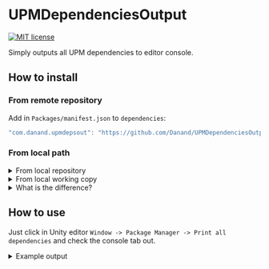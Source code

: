 # UPMDependenciesOutput
[![MIT license](https://img.shields.io/badge/License-MIT-blue.svg)](https://github.com/danand/UPMDependenciesOutput/blob/master/LICENSE.md)

Simply outputs all UPM dependencies to editor console.

## How to install

### From remote repository
Add in `Packages/manifest.json` to `dependencies`:
```javascript
"com.danand.upmdepsout": "https://github.com/Danand/UPMDependenciesOutput.git#0.1.0-package-unity",
```

### From local path
<details>
	<summary>From local repository</summary>
	
	"com.danand.upmdepsout": "file:///D/repos/UPMDependenciesOutput/.git#0.1.0-package-unity",
</details>

<details>
	<summary>From local working copy</summary>
	
	"com.danand.upmdepsout": "file:D:/repos/UPMDependenciesOutput/Assets",
</details>

<details>
	<summary>What is the difference?</summary>
	<p>
		Local repository is resolved just like normal Git repository with optionally specified revision.<br />
		Local working copy is being copied "as is" into dependent project, without running any Git process.
	</p>
</details>

## How to use
Just click in Unity editor `Window -> Package Manager -> Print all dependencies` and check the console tab out.

<details>
	<summary>Example output</summary>
    
```
com.unity.collab-proxy@1.2.16
com.unity.ide.rider@1.1.4
---- com.unity.test-framework@1.1.1
com.unity.ide.vscode@1.2.0
com.unity.test-framework@1.1.13
---- com.unity.ext.nunit@1.0.0
---- com.unity.modules.imgui@1.0.0
---- com.unity.modules.jsonserialize@1.0.0
com.unity.textmeshpro@2.0.1
---- com.unity.ugui@1.0.0
com.unity.timeline@1.2.14
com.unity.ugui@1.0.0
---- com.unity.modules.ui@1.0.0
com.unity.modules.ai@1.0.0
com.unity.modules.androidjni@1.0.0
com.unity.modules.animation@1.0.0
com.unity.modules.assetbundle@1.0.0
com.unity.modules.audio@1.0.0
com.unity.modules.cloth@1.0.0
---- com.unity.modules.physics@1.0.0
com.unity.modules.director@1.0.0
---- com.unity.modules.audio@1.0.0
---- com.unity.modules.animation@1.0.0
com.unity.modules.imageconversion@1.0.0
com.unity.modules.imgui@1.0.0
com.unity.modules.jsonserialize@1.0.0
com.unity.modules.particlesystem@1.0.0
com.unity.modules.physics@1.0.0
com.unity.modules.physics2d@1.0.0
com.unity.modules.screencapture@1.0.0
---- com.unity.modules.imageconversion@1.0.0
com.unity.modules.terrain@1.0.0
com.unity.modules.terrainphysics@1.0.0
---- com.unity.modules.physics@1.0.0
---- com.unity.modules.terrain@1.0.0
com.unity.modules.tilemap@1.0.0
---- com.unity.modules.physics2d@1.0.0
com.unity.modules.ui@1.0.0
com.unity.modules.uielements@1.0.0
---- com.unity.modules.imgui@1.0.0
---- com.unity.modules.jsonserialize@1.0.0
com.unity.modules.umbra@1.0.0
com.unity.modules.unityanalytics@1.0.0
---- com.unity.modules.unitywebrequest@1.0.0
---- com.unity.modules.jsonserialize@1.0.0
com.unity.modules.unitywebrequest@1.0.0
com.unity.modules.unitywebrequestassetbundle@1.0.0
---- com.unity.modules.assetbundle@1.0.0
---- com.unity.modules.unitywebrequest@1.0.0
com.unity.modules.unitywebrequestaudio@1.0.0
---- com.unity.modules.unitywebrequest@1.0.0
---- com.unity.modules.audio@1.0.0
com.unity.modules.unitywebrequesttexture@1.0.0
---- com.unity.modules.unitywebrequest@1.0.0
---- com.unity.modules.imageconversion@1.0.0
com.unity.modules.unitywebrequestwww@1.0.0
---- com.unity.modules.unitywebrequest@1.0.0
---- com.unity.modules.unitywebrequestassetbundle@1.0.0
---- com.unity.modules.unitywebrequestaudio@1.0.0
---- com.unity.modules.audio@1.0.0
---- com.unity.modules.assetbundle@1.0.0
---- com.unity.modules.imageconversion@1.0.0
com.unity.modules.vehicles@1.0.0
---- com.unity.modules.physics@1.0.0
com.unity.modules.video@1.0.0
---- com.unity.modules.audio@1.0.0
---- com.unity.modules.ui@1.0.0
---- com.unity.modules.unitywebrequest@1.0.0
com.unity.modules.vr@1.0.0
---- com.unity.modules.jsonserialize@1.0.0
---- com.unity.modules.physics@1.0.0
---- com.unity.modules.xr@1.0.0
com.unity.modules.wind@1.0.0
com.unity.modules.xr@1.0.0
---- com.unity.modules.physics@1.0.0
---- com.unity.modules.jsonserialize@1.0.0
---- com.unity.modules.subsystems@1.0.0
```
</details>